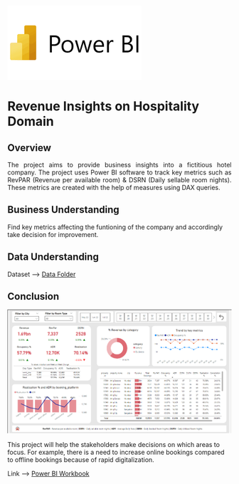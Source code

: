 
![Screenshot](https://github.com/Sathyam-Kakodkar/Power_BI_Project/blob/main/Images/Power%20BI%20Logo.png)


# Revenue Insights on Hospitality Domain

<div style="text-align: justify;">

## Overview
The project aims to provide business insights into a fictitious hotel company. 
The project uses Power BI software to track key metrics such as RevPAR (Revenue per available room) & DSRN (Daily sellable room nights).
These metrics are created with the help of measures using DAX queries. 
</div>

## Business Understanding

Find key metrics affecting the funtioning of the company and accordingly take decision for improvement.

## Data Understanding 

Dataset --> [Data Folder](https://github.com/Sathyam-Kakodkar/Power_BI_Project/tree/main/Data)  




## Conclusion

![Dashboard](https://github.com/Sathyam-Kakodkar/Power_BI_Project/blob/main/Images/Dashboard.png)

This project will help the stakeholders make decisions on which areas to focus.
For example, there is a need to increase online bookings compared to offline bookings because of rapid digitalization.

Link --> [Power BI Workbook](https://github.com/Sathyam-Kakodkar/Power_BI_Project/blob/main/Power%20BI%20Workbook/Revenue%20Insights%20of%20Hospitality%20Domain.pbix)

